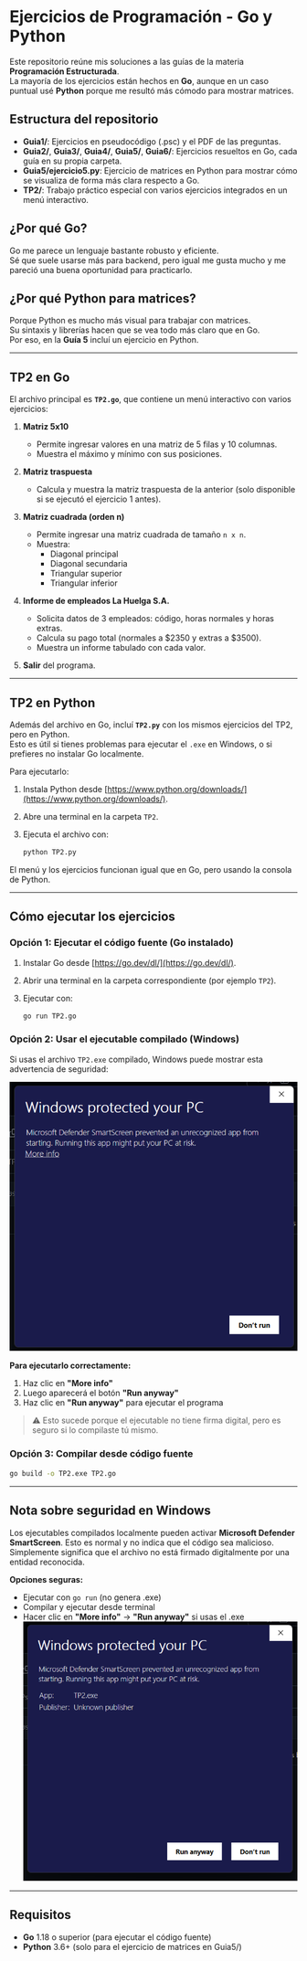 # Ejercicios de Programación - Go y Python

Este repositorio reúne mis soluciones a las guías de la materia **Programación Estructurada**.  
La mayoría de los ejercicios están hechos en **Go**, aunque en un caso puntual usé **Python** porque me resultó más cómodo para mostrar matrices.

## Estructura del repositorio

- **Guia1/**: Ejercicios en pseudocódigo (.psc) y el PDF de las preguntas.
- **Guia2/**, **Guia3/**, **Guia4/**, **Guia5/**, **Guia6/**: Ejercicios resueltos en Go, cada guía en su propia carpeta.
- **Guia5/ejercicio5.py**: Ejercicio de matrices en Python para mostrar cómo se visualiza de forma más clara respecto a Go.
- **TP2/**: Trabajo práctico especial con varios ejercicios integrados en un menú interactivo.

## ¿Por qué Go?

Go me parece un lenguaje bastante robusto y eficiente.  
Sé que suele usarse más para backend, pero igual me gusta mucho y me pareció una buena oportunidad para practicarlo.

## ¿Por qué Python para matrices?

Porque Python es mucho más visual para trabajar con matrices.  
Su sintaxis y librerías hacen que se vea todo más claro que en Go.  
Por eso, en la **Guía 5** incluí un ejercicio en Python.

---

## TP2 en Go

El archivo principal es **`TP2.go`**, que contiene un menú interactivo con varios ejercicios:

1. **Matriz 5x10**  
   - Permite ingresar valores en una matriz de 5 filas y 10 columnas.  
   - Muestra el máximo y mínimo con sus posiciones.

2. **Matriz traspuesta**  
   - Calcula y muestra la matriz traspuesta de la anterior (solo disponible si se ejecutó el ejercicio 1 antes).

3. **Matriz cuadrada (orden n)**  
   - Permite ingresar una matriz cuadrada de tamaño `n x n`.  
   - Muestra:
     - Diagonal principal  
     - Diagonal secundaria  
     - Triangular superior  
     - Triangular inferior

4. **Informe de empleados La Huelga S.A.**  
   - Solicita datos de 3 empleados: código, horas normales y horas extras.  
   - Calcula su pago total (normales a $2350 y extras a $3500).  
   - Muestra un informe tabulado con cada valor.

0. **Salir** del programa.

---

## TP2 en Python

Además del archivo en Go, incluí **`TP2.py`** con los mismos ejercicios del TP2, pero en Python.  
Esto es útil si tienes problemas para ejecutar el `.exe` en Windows, o si prefieres no instalar Go localmente.

Para ejecutarlo:

1. Instala Python desde [https://www.python.org/downloads/](https://www.python.org/downloads/).
2. Abre una terminal en la carpeta `TP2`.
3. Ejecuta el archivo con:

   ```bash
   python TP2.py
   ```

El menú y los ejercicios funcionan igual que en Go, pero usando la consola de Python.

---

## Cómo ejecutar los ejercicios

### Opción 1: Ejecutar el código fuente (Go instalado)

1. Instalar Go desde [https://go.dev/dl/](https://go.dev/dl/).  
2. Abrir una terminal en la carpeta correspondiente (por ejemplo `TP2`).  
3. Ejecutar con:  

   ```bash
   go run TP2.go
   ```

### Opción 2: Usar el ejecutable compilado (Windows)

Si usas el archivo `TP2.exe` compilado, Windows puede mostrar esta advertencia de seguridad:

![Advertencia de SmartScreen](TP2/exe1.png)

**Para ejecutarlo correctamente:**
1. Haz clic en **"More info"**
2. Luego aparecerá el botón **"Run anyway"**
3. Haz clic en **"Run anyway"** para ejecutar el programa

> ⚠️ Esto sucede porque el ejecutable no tiene firma digital, pero es seguro si lo compilaste tú mismo.

### Opción 3: Compilar desde código fuente

```bash
go build -o TP2.exe TP2.go
```

---

## Nota sobre seguridad en Windows

Los ejecutables compilados localmente pueden activar **Microsoft Defender SmartScreen**. Esto es normal y no indica que el código sea malicioso. Simplemente significa que el archivo no está firmado digitalmente por una entidad reconocida.

**Opciones seguras:**
- Ejecutar con `go run` (no genera .exe)
- Compilar y ejecutar desde terminal
- Hacer clic en **"More info"** → **"Run anyway"** si usas el .exe 
![SmartScreen](TP2/exe2.png)

---

## Requisitos

- **Go** 1.18 o superior (para ejecutar el código fuente)
- **Python** 3.6+ (solo para el ejercicio de matrices en Guia5/)